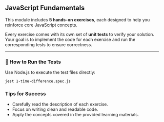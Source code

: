 ## JavaScript Fundamentals

This module includes **5 hands-on exercises**, each designed to help you reinforce core JavaScript concepts.

Every exercise comes with its own set of **unit tests** to verify your solution. Your goal is to implement the code for each exercise and run the corresponding tests to ensure correctness.

---

### 🧪 How to Run the Tests

Use Node.js to execute the test files directly:

```bash
jest 1-time-difference.spec.js
```

### Tips for Success

- Carefully read the description of each exercise.
- Focus on writing clean and readable code.
- Apply the concepts covered in the provided learning materials.

